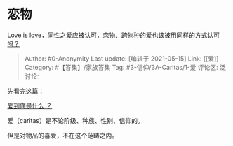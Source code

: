 # 恋物
[Love is love，同性之爱应被认可，恋物、跨物种的爱也该被用同样的方式认可吗？](https://www.zhihu.com/question/444377206/answer/1743244987)

> Author: #0-Anonymity
> Last update: [编辑于 2021-05-15]
> Link: [[爱]]
> Category: #【答集】/家族答集
> Tag: #3-信仰/3A-Caritas/1-爱
> 评论区:
> 泛讨论:

先看完这篇：

[爱到底是什么 ？](https://www.zhihu.com/question/444126370/answer/1743255025)

爱（caritas）是不论阶级、种族、性别、信仰的。

但是对物品的喜爱，不在这个范畴之内。

